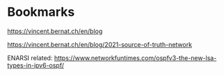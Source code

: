 # Bookmarks

https://vincent.bernat.ch/en/blog

https://vincent.bernat.ch/en/blog/2021-source-of-truth-network


ENARSI related:
https://www.networkfuntimes.com/ospfv3-the-new-lsa-types-in-ipv6-ospf/
